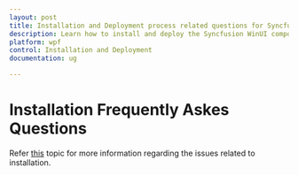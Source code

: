 ```yaml
---
layout: post
title: Installation and Deployment process related questions for Syncfusion Essential Studio WinUI products
description: Learn how to install and deploy the Syncfusion WinUI component for developing and deployments
platform: wpf
control: Installation and Deployment
documentation: ug

---
```


# Installation Frequently Askes Questions

Refer [this](https://help.syncfusion.com/common/essential-studio/installation/installation-errors) topic for more information regarding the issues related to installation.